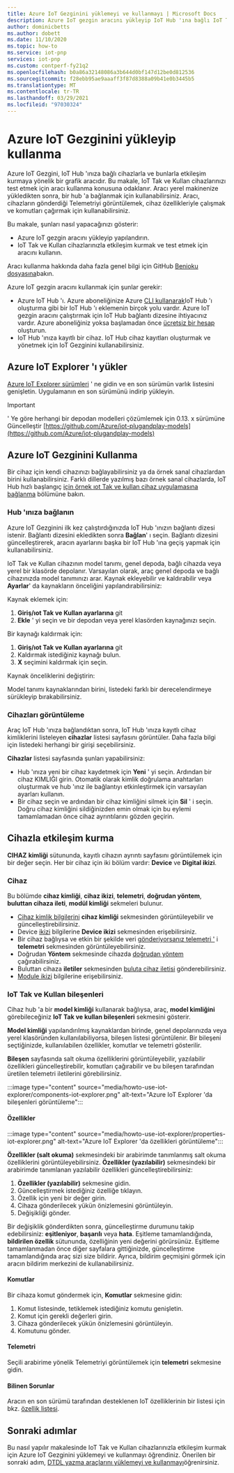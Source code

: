 ```yaml
---
title: Azure IoT Gezginini yüklemeyi ve kullanmayı | Microsoft Docs
description: Azure IoT gezgin aracını yükleyip IoT Hub 'ına bağlı IoT Tak ve Kullan cihazlarıyla etkileşim kurmak için bu aracı kullanın. Bu makalede IoT Tak ve Kullan cihazlarıyla çalışmaya odaklanmakla birlikte Aracı, hub 'ınıza bağlı herhangi bir cihazla birlikte kullanabilirsiniz.
author: dominicbetts
ms.author: dobett
ms.date: 11/10/2020
ms.topic: how-to
ms.service: iot-pnp
services: iot-pnp
ms.custom: contperf-fy21q2
ms.openlocfilehash: b0a86a32148086a3b644d0bf147d12be0d812536
ms.sourcegitcommit: f28ebb95ae9aaaff3f87d8388a09b41e0b3445b5
ms.translationtype: MT
ms.contentlocale: tr-TR
ms.lasthandoff: 03/29/2021
ms.locfileid: "97030324"
---
```

# <a name="install-and-use-azure-iot-explorer"></a>Azure IoT Gezginini yükleyip kullanma

Azure IoT Gezgini, IoT Hub 'ınıza bağlı cihazlarla ve bunlarla etkileşim kurmaya yönelik bir grafik aracıdır. Bu makale, IoT Tak ve Kullan cihazlarınızı test etmek için aracı kullanma konusuna odaklanır. Aracı yerel makinenize yükledikten sonra, bir hub 'a bağlanmak için kullanabilirsiniz. Aracı, cihazların gönderdiği Telemetriyi görüntülemek, cihaz özellikleriyle çalışmak ve komutları çağırmak için kullanabilirsiniz.

Bu makale, şunları nasıl yapacağınızı gösterir:

- Azure IoT gezgin aracını yükleyip yapılandırın.
- IoT Tak ve Kullan cihazlarınızla etkileşim kurmak ve test etmek için aracını kullanın.

Aracı kullanma hakkında daha fazla genel bilgi için GitHub [Benioku dosyasına](https://github.com/Azure/azure-iot-explorer/blob/master/README.md)bakın.

Azure IoT gezgin aracını kullanmak için şunlar gerekir:

- Azure IoT Hub 'ı. Azure aboneliğinize Azure [CLI kullanarak](../iot-hub/iot-hub-create-using-cli.md)IoT Hub 'ı oluşturma gibi bir IoT Hub 'ı eklemenin birçok yolu vardır. Azure IoT gezgin aracını çalıştırmak için IoT Hub bağlantı dizesine ihtiyacınız vardır. Azure aboneliğiniz yoksa başlamadan önce [ücretsiz bir hesap](https://azure.microsoft.com/free/?WT.mc_id=A261C142F) oluşturun.
- IoT Hub 'ınıza kayıtlı bir cihaz. IoT Hub cihaz kayıtları oluşturmak ve yönetmek için IoT Gezginini kullanabilirsiniz.

## <a name="install-azure-iot-explorer"></a>Azure IoT Explorer 'ı yükler

[Azure IoT Explorer sürümleri](https://github.com/Azure/azure-iot-explorer/releases) ' ne gidin ve en son sürümün varlık listesini genişletin. Uygulamanın en son sürümünü indirip yükleyin.

>[!Important]
> ' Ye göre herhangi bir depodan modelleri çözümlemek için 0.13. x sürümüne Güncelleştir [https://github.com/Azure/iot-plugandplay-models](https://github.com/Azure/iot-plugandplay-models)

## <a name="use-azure-iot-explorer"></a>Azure IoT Gezginini Kullanma

Bir cihaz için kendi cihazınızı bağlayabilirsiniz ya da örnek sanal cihazlardan birini kullanabilirsiniz. Farklı dillerde yazılmış bazı örnek sanal cihazlarda, IoT Hub hızlı başlangıç [için örnek ıot Tak ve kullan cihaz uygulamasına bağlanma](quickstart-connect-device.md) bölümüne bakın.

### <a name="connect-to-your-hub"></a>Hub 'ınıza bağlanın

Azure IoT Gezginini ilk kez çalıştırdığınızda IoT Hub 'ınızın bağlantı dizesi istenir. Bağlantı dizesini ekledikten sonra **Bağlan**' ı seçin. Bağlantı dizesini güncelleştirerek, aracın ayarlarını başka bir IoT Hub 'ına geçiş yapmak için kullanabilirsiniz.

IoT Tak ve Kullan cihazının model tanımı, genel depoda, bağlı cihazda veya yerel bir klasörde depolanır. Varsayılan olarak, araç genel depoda ve bağlı cihazınızda model tanımınızı arar. Kaynak ekleyebilir ve kaldırabilir veya **Ayarlar**' da kaynakların önceliğini yapılandırabilirsiniz:

Kaynak eklemek için:

1. **Giriş/ıot Tak ve Kullan ayarlarına** git
2. **Ekle** ' yi seçin ve bir depodan veya yerel klasörden kaynağınızı seçin.

Bir kaynağı kaldırmak için:

1. **Giriş/ıot Tak ve Kullan ayarlarına** git
2. Kaldırmak istediğiniz kaynağı bulun.
3. **X** seçimini kaldırmak için seçin.

Kaynak önceliklerini değiştirin:

Model tanımı kaynaklarından birini, listedeki farklı bir derecelendirmeye sürükleyip bırakabilirsiniz.

### <a name="view-devices"></a>Cihazları görüntüleme

Araç IoT Hub 'ınıza bağlandıktan sonra, IoT Hub 'ınıza kayıtlı cihaz kimliklerini listeleyen **cihazlar** listesi sayfasını görüntüler. Daha fazla bilgi için listedeki herhangi bir girişi seçebilirsiniz.

**Cihazlar** listesi sayfasında şunları yapabilirsiniz:

- Hub 'ınıza yeni bir cihaz kaydetmek için **Yeni** ' yi seçin. Ardından bir cihaz KIMLIĞI girin. Otomatik olarak kimlik doğrulama anahtarları oluşturmak ve hub 'ınız ile bağlantıyı etkinleştirmek için varsayılan ayarları kullanın.
- Bir cihaz seçin ve ardından bir cihaz kimliğini silmek için **Sil** ' i seçin. Doğru cihaz kimliğini sildiğinizden emin olmak için bu eylemi tamamlamadan önce cihaz ayrıntılarını gözden geçirin.

## <a name="interact-with-a-device"></a>Cihazla etkileşim kurma

**CIHAZ** **kimliği** sütununda, kayıtlı cihazın ayrıntı sayfasını görüntülemek için bir değer seçin. Her bir cihaz için iki bölüm vardır: **Device** ve **Digital ikizi**.

### <a name="device"></a>Cihaz

Bu bölümde **cihaz kimliği**,  **cihaz ikizi**, **telemetri**, **doğrudan yöntem**, **buluttan cihaza ileti**, **modül kimliği**  sekmeleri bulunur.

- [Cihaz kimlik bilgilerini](../iot-hub/iot-hub-devguide-identity-registry.md) **cihaz kimliği** sekmesinden görüntüleyebilir ve güncelleştirebilirsiniz.
- Device [ikizi](../iot-hub/iot-hub-devguide-device-twins.md) bilgilerine **Device ikizi** sekmesinden erişebilirsiniz.
- Bir cihaz bağlıysa ve etkin bir şekilde veri [gönderiyorsanız telemetri '](../iot-hub/iot-hub-devguide-messages-read-builtin.md) i **telemetri** sekmesinden görüntüleyebilirsiniz.
- Doğrudan **Yöntem** sekmesinde cihazda [doğrudan yöntem](../iot-hub/iot-hub-devguide-direct-methods.md) çağırabilirsiniz.
- Buluttan cihaza **iletiler** sekmesinden [buluta cihaz iletisi](../iot-hub/iot-hub-devguide-messages-c2d.md) gönderebilirsiniz.
- [Module ikizi](../iot-hub/iot-hub-devguide-module-twins.md) bilgilerine erişebilirsiniz.

### <a name="iot-plug-and-play-components"></a>IoT Tak ve Kullan bileşenleri

Cihaz hub 'a bir **model kimliği** kullanarak bağlıysa, araç, **model kimliğini** görebileceğiniz **IoT Tak ve kullan bileşenleri** sekmesini gösterir.

**Model kimliği** yapılandırılmış kaynaklardan birinde, genel depolarınızda veya yerel klasöründen kullanılabiliyorsa, bileşen listesi görüntülenir. Bir bileşeni seçtiğinizde, kullanılabilen özellikler, komutlar ve telemetri gösterilir.

**Bileşen** sayfasında salt okuma özelliklerini görüntüleyebilir, yazılabilir özellikleri güncelleştirebilir, komutları çağırabilir ve bu bileşen tarafından üretilen telemetri iletilerini görebilirsiniz.

:::image type="content" source="media/howto-use-iot-explorer/components-iot-explorer.png" alt-text="Azure IoT Explorer 'da bileşenleri görüntüleme":::

#### <a name="properties"></a>Özellikler

:::image type="content" source="media/howto-use-iot-explorer/properties-iot-explorer.png" alt-text="Azure IoT Explorer 'da özellikleri görüntüleme":::

**Özellikler (salt okuma)** sekmesindeki bir arabirimde tanımlanmış salt okuma özelliklerini görüntüleyebilirsiniz. **Özellikler (yazılabilir)** sekmesindeki bir arabirimde tanımlanan yazılabilir özellikleri güncelleştirebilirsiniz:

1. **Özellikler (yazılabilir)** sekmesine gidin.
1. Güncelleştirmek istediğiniz özelliğe tıklayın.
1. Özellik için yeni bir değer girin.
1. Cihaza gönderilecek yükün önizlemesini görüntüleyin.
1. Değişikliği gönder.

Bir değişiklik gönderdikten sonra, güncelleştirme durumunu takip edebilirsiniz: **eşitleniyor**, **başarılı** veya **hata**. Eşitleme tamamlandığında, **bildirilen özellik** sütununda, özelliğinin yeni değerini görürsünüz. Eşitleme tamamlanmadan önce diğer sayfalara gittiğinizde, güncelleştirme tamamlandığında araç sizi size bildirir. Ayrıca, bildirim geçmişini görmek için aracın bildirim merkezini de kullanabilirsiniz.

#### <a name="commands"></a>Komutlar

Bir cihaza komut göndermek için, **Komutlar** sekmesine gidin:

1. Komut listesinde, tetiklemek istediğiniz komutu genişletin.
1. Komut için gerekli değerleri girin.
1. Cihaza gönderilecek yükün önizlemesini görüntüleyin.
1. Komutunu gönder.

#### <a name="telemetry"></a>Telemetri

Seçili arabirime yönelik Telemetriyi görüntülemek için **telemetri** sekmesine gidin.

#### <a name="known-issues"></a>Bilinen Sorunlar

Aracın en son sürümü tarafından desteklenen IoT özelliklerinin bir listesi için bkz. [özellik listesi](https://github.com/Azure/azure-iot-explorer/wiki).

## <a name="next-steps"></a>Sonraki adımlar

Bu nasıl yapılır makalesinde IoT Tak ve Kullan cihazlarınızla etkileşim kurmak için Azure IoT Gezginini yüklemeyi ve kullanmayı öğrendiniz. Önerilen bir sonraki adım, [DTDL yazma araçlarını yüklemeyi ve kullanmayı](howto-use-dtdl-authoring-tools.md)öğrenirsiniz.
